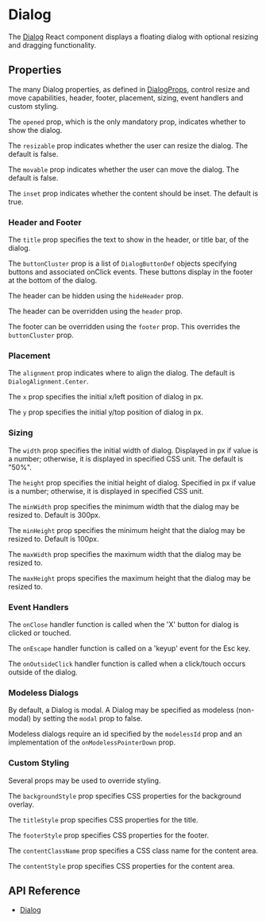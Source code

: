 # Dialog

The [Dialog]($ui-core-react) React component displays a floating dialog with optional resizing and dragging functionality.

## Properties

The many Dialog properties, as defined in [DialogProps]($ui-core-react), control resize and move capabilities, header, footer, placement, sizing, event handlers and custom styling.

The `opened` prop, which is the only mandatory prop, indicates whether to show the dialog.

The `resizable` prop indicates whether the user can resize the dialog. The default is false.

The `movable` prop indicates whether the user can move the dialog. The default is false.

The `inset` prop indicates whether the content should be inset. The default is true.

### Header and Footer

The `title` prop specifies the text to show in the header, or title bar, of the dialog.

The `buttonCluster` prop is a list of `DialogButtonDef` objects specifying buttons and associated onClick events. These buttons display in the footer at the bottom of the dialog.

The header can be hidden using the `hideHeader` prop.

The header can be overridden using the `header` prop.

The footer can be overridden using the `footer` prop. This overrides the `buttonCluster` prop.

### Placement

The `alignment` prop indicates where to align the dialog. The default is `DialogAlignment.Center`.

The `x` prop specifies the initial x/left position of dialog in px.

The `y` prop specifies the initial y/top position of dialog in px.

### Sizing

The `width` prop specifies the initial width of dialog. Displayed in px if value is a number; otherwise, it is displayed in specified CSS unit. The default is "50%".

The `height` prop specifies the initial height of dialog. Specified in px if value is a number; otherwise, it is displayed in specified CSS unit.

The `minWidth` prop specifies the minimum width that the dialog may be resized to. Default is 300px.

The `minHeight` prop specifies the minimum height that the dialog may be resized to. Default is 100px.

The `maxWidth` prop specifies the maximum width that the dialog may be resized to.

The `maxHeight` props specifies the maximum height that the dialog may be resized to.

### Event Handlers

The `onClose` handler function is called when the 'X' button for dialog is clicked or touched.

The `onEscape` handler function is called on a 'keyup' event for the Esc key.

The `onOutsideClick` handler function is called when a click/touch occurs outside of the dialog.

### Modeless Dialogs

By default, a Dialog is modal. A Dialog may be specified as modeless (non-modal) by setting the `modal` prop to false.

Modeless dialogs require an id specified by the `modelessId` prop and an implementation of the `onModelessPointerDown` prop.

### Custom Styling

Several props may be used to override styling.

The `backgroundStyle` prop specifies CSS properties for the background overlay.

The `titleStyle` prop specifies CSS properties for the title.

The `footerStyle` prop specifies CSS properties for the footer.

The `contentClassName` prop specifies a CSS class name for the content area.

The `contentStyle` prop specifies CSS properties for the content area.

## API Reference

- [Dialog]($ui-core-react:Dialog)
